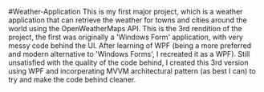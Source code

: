 #Weather-Application
This is my first major project, which is a weather application that can retrieve the weather for towns and cities around the world using the OpenWeatherMaps API. This is the 3rd rendition of the project, the first was originally a 'Windows Form' application, with very messy code behind the UI. After learning of WPF (being a more preferred and modern alternative to 'Windows Forms', I recreated it as a WPF). Still unsatisfied with the quality of the code behind, I created this 3rd version using WPF and incorperating MVVM architectural pattern (as best I can) to try and make the code behind cleaner.